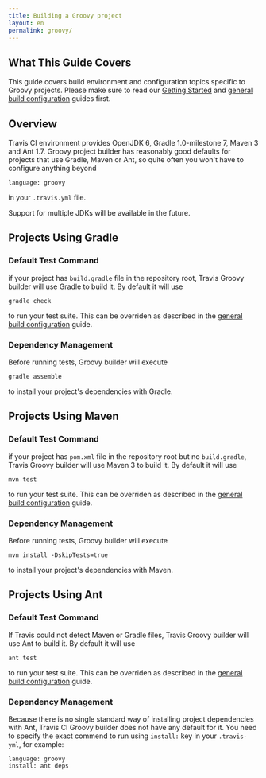 ```yaml
---
title: Building a Groovy project
layout: en
permalink: groovy/
---
```


## What This Guide Covers

This guide covers build environment and configuration topics specific to Groovy projects. Please make sure to read our [Getting Started](/docs/user/getting-started/) and [general build configuration](/docs/user/build-configuration/) guides first.


## Overview

Travis CI environment provides OpenJDK 6, Gradle 1.0-milestone 7, Maven 3 and Ant 1.7. Groovy project builder has reasonably good defaults for
projects that use Gradle, Maven or Ant, so quite often you won't have to configure anything beyond

    language: groovy

in your `.travis.yml` file.

Support for multiple JDKs will be available in the future.


## Projects Using Gradle

### Default Test Command

if your project has `build.gradle` file in the repository root, Travis Groovy builder will use Gradle to build it.
By default it will use

    gradle check

to run your test suite. This can be overriden as described in the [general build configuration](/docs/user/build-configuration/) guide.


### Dependency Management

Before running tests, Groovy builder will execute

    gradle assemble

to install your project's dependencies with Gradle.




## Projects Using Maven

### Default Test Command

if your project has `pom.xml` file in the repository root but no `build.gradle`, Travis Groovy builder will use Maven 3 to build it.
By default it will use

    mvn test

to run your test suite. This can be overriden as described in the [general build configuration](/docs/user/build-configuration/) guide.


### Dependency Management

Before running tests, Groovy builder will execute

    mvn install -DskipTests=true

to install your project's dependencies with Maven.





## Projects Using Ant

### Default Test Command

If Travis could not detect Maven or Gradle files, Travis Groovy builder will use Ant to build it.
By default it will use

    ant test

to run your test suite. This can be overriden as described in the [general build configuration](/docs/user/build-configuration/) guide.


### Dependency Management

Because there is no single standard way of installing project dependencies with Ant, Travis CI Groovy builder does not have any default
for it. You need to specify the exact commend to run using `install:` key in your `.travis-yml`, for example:

    language: groovy
    install: ant deps
